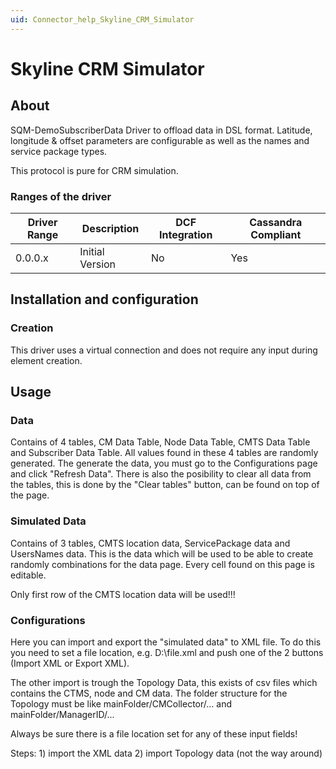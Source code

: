 ```yaml
---
uid: Connector_help_Skyline_CRM_Simulator
---
```


# Skyline CRM Simulator

## About

SQM-DemoSubscriberData Driver to offload data in DSL format. Latitude, longitude & offset parameters are configurable as well as the names and service package types.

This protocol is pure for CRM simulation.

### Ranges of the driver

| **Driver Range** | **Description** | **DCF Integration** | **Cassandra Compliant** |
|------------------|-----------------|---------------------|-------------------------|
| 0.0.0.x          | Initial Version | No                  | Yes                     |

## Installation and configuration

### Creation

This driver uses a virtual connection and does not require any input during element creation.

## Usage

### Data

Contains of 4 tables, CM Data Table, Node Data Table, CMTS Data Table and Subscriber Data Table. All values found in these 4 tables are randomly generated. The generate the data, you must go to the Configurations page and click "Refresh Data". There is also the posibility to clear all data from the tables, this is done by the "Clear tables" button, can be found on top of the page.

### Simulated Data

Contains of 3 tables, CMTS location data, ServicePackage data and UsersNames data. This is the data which will be used to be able to create randomly combinations for the data page. Every cell found on this page is editable.

Only first row of the CMTS location data will be used!!!

### Configurations

Here you can import and export the "simulated data" to XML file. To do this you need to set a file location, e.g. D:\file.xml and push one of the 2 buttons (Import XML or Export XML).

The other import is trough the Topology Data, this exists of csv files which contains the CTMS, node and CM data. The folder structure for the Topology must be like mainFolder/CMCollector/... and mainFolder/ManagerID/...

Always be sure there is a file location set for any of these input fields!

Steps: 1) import the XML data 2) import Topology data (not the way around)
